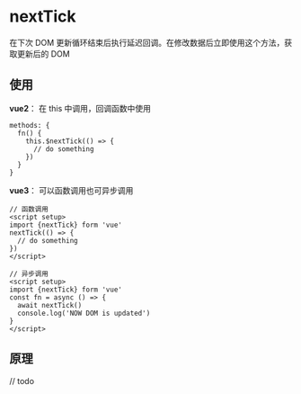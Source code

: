 # nextTick

在下次 DOM 更新循环结束后执行延迟回调。在修改数据后立即使用这个方法，获取更新后的 DOM

## 使用

**vue2**： 在 this 中调用，回调函数中使用

```
methods: {
  fn() {
    this.$nextTick(() => {
      // do something
    })
  }
}
```

**vue3**： 可以函数调用也可异步调用

```
// 函数调用
<script setup>
import {nextTick} form 'vue'
nextTick(() => {
  // do something
})
</script>
```

```
// 异步调用
<script setup>
import {nextTick} form 'vue'
const fn = async () => {
  await nextTick()
  console.log('NOW DOM is updated')
}
</script>
```

## 原理
// todo